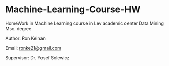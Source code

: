 # Machine-Learning-Course-HW

HomeWork in Machine Learning course in Lev academic center
Data Mining Msc. degree

Author: Ron Keinan

Email: ronke21@gmail.com

Supervisor: Dr. Yosef Solewicz
